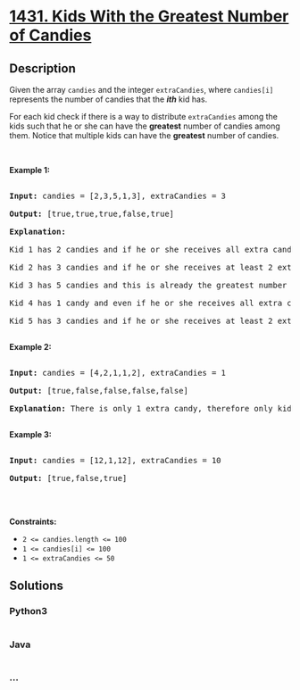 # [1431. Kids With the Greatest Number of Candies](https://leetcode.com/problems/kids-with-the-greatest-number-of-candies)



## Description

<p>Given the array <code>candies</code> and the integer <code>extraCandies</code>, where <code>candies[i]</code> represents the number of candies that the <strong><em>ith</em></strong> kid has.</p>



<p>For each kid check if there is a way to distribute <code>extraCandies</code> among the kids such that he or she can have the <strong>greatest</strong> number of candies among them.&nbsp;Notice that multiple kids can have the <strong>greatest</strong> number of candies.</p>



<p>&nbsp;</p>

<p><strong>Example 1:</strong></p>



<pre>

<strong>Input:</strong> candies = [2,3,5,1,3], extraCandies = 3

<strong>Output:</strong> [true,true,true,false,true] 

<strong>Explanation:</strong> 

Kid 1 has 2 candies and if he or she receives all extra candies (3) will have 5 candies --- the greatest number of candies among the kids. 

Kid 2 has 3 candies and if he or she receives at least 2 extra candies will have the greatest number of candies among the kids. 

Kid 3 has 5 candies and this is already the greatest number of candies among the kids. 

Kid 4 has 1 candy and even if he or she receives all extra candies will only have 4 candies. 

Kid 5 has 3 candies and if he or she receives at least 2 extra candies will have the greatest number of candies among the kids. 

</pre>



<p><strong>Example 2:</strong></p>



<pre>

<strong>Input:</strong> candies = [4,2,1,1,2], extraCandies = 1

<strong>Output:</strong> [true,false,false,false,false] 

<strong>Explanation:</strong> There is only 1 extra candy, therefore only kid 1 will have the greatest number of candies among the kids regardless of who takes the extra candy.

</pre>



<p><strong>Example 3:</strong></p>



<pre>

<strong>Input:</strong> candies = [12,1,12], extraCandies = 10

<strong>Output:</strong> [true,false,true]

</pre>



<p>&nbsp;</p>

<p><strong>Constraints:</strong></p>



<ul>
	<li><code>2 &lt;= candies.length &lt;= 100</code></li>
	<li><code>1 &lt;= candies[i] &lt;= 100</code></li>
	<li><code>1 &lt;= extraCandies &lt;= 50</code></li>
</ul>

## Solutions

<!-- tabs:start -->

### **Python3**

```python

```

### **Java**

```java

```

### **...**

```

```

<!-- tabs:end -->
